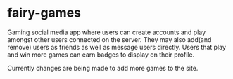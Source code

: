 # fairy-games
Gaming social media app where users can create accounts and play amongst other users connected on the server. They may also add(and remove) users as friends as well as message users directly. Users that play and win more games can earn badges to display on their profile.

Currently changes are being made to add more games to the site.
